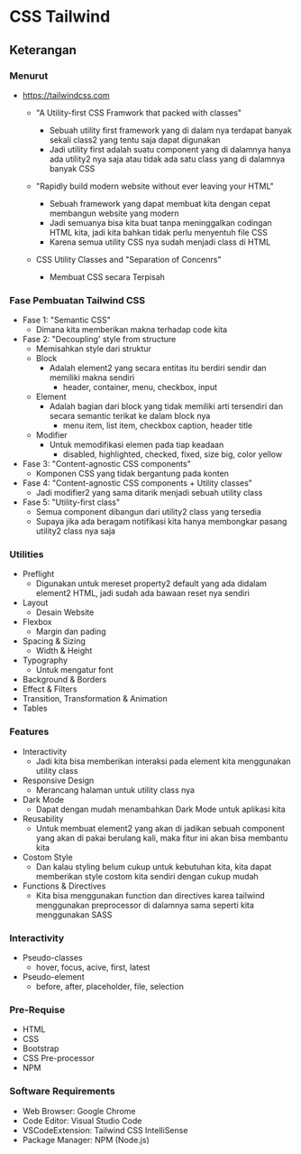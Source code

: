 # CSS Tailwind

## Keterangan

### Menurut

- https://tailwindcss.com
  - "A Utility-first CSS Framwork that packed with classes"
    - Sebuah utility first framework yang di dalam nya terdapat banyak sekali class2 yang tentu saja dapat digunakan
    - Jadi utility first adalah suatu component yang di dalamnya hanya ada utility2 nya saja atau tidak ada satu class yang di dalamnya banyak CSS
  
  - "Rapidly build modern website without ever leaving your HTML"
    - Sebuah framework yang dapat membuat kita dengan cepat membangun website yang modern
    - Jadi semuanya bisa kita buat tanpa meninggalkan codingan HTML kita, jadi kita bahkan tidak perlu menyentuh file CSS
    - Karena semua utility CSS nya sudah menjadi class di HTML

  - CSS Utility Classes and "Separation of Concenrs"
    - Membuat CSS secara Terpisah

### Fase Pembuatan Tailwind CSS

- Fase 1: "Semantic CSS"
  - Dimana kita memberikan makna terhadap code kita
- Fase 2: "Decoupling' style from structure
  - Memisahkan style dari struktur
  - Block
    - Adalah element2 yang secara entitas itu berdiri sendir dan memiliki makna sendiri
      - header, container, menu, checkbox, input
  - Element
    - Adalah bagian dari block yang tidak memiliki arti tersendiri dan secara semantic terikat ke dalam block nya
      - menu item, list item, checkbox caption, header title
  - Modifier
    - Untuk memodifikasi elemen pada tiap keadaan
      - disabled, highlighted, checked, fixed, size big, color yellow
- Fase 3: "Content-agnostic CSS components"
  - Komponen CSS yang tidak bergantung pada konten
- Fase 4: "Content-agnostic CSS components + Utility classes"
  - Jadi modifier2 yang sama ditarik menjadi sebuah utility class
- Fase 5: "Utility-first class"
  - Semua component dibangun dari utility2 class yang tersedia
  - Supaya jika ada beragam notifikasi kita hanya membongkar pasang utility2 class nya saja

### Utilities

- Preflight
  - Digunakan untuk mereset property2 default yang ada didalam element2 HTML, jadi sudah ada bawaan reset nya sendiri
- Layout
  - Desain Website
- Flexbox
  - Margin dan pading
- Spacing & Sizing
  - Width & Height
- Typography
  - Untuk mengatur font
- Background & Borders
- Effect & Filters
- Transition, Transformation & Animation
- Tables

### Features

- Interactivity
  - Jadi kita bisa memberikan interaksi pada element kita menggunakan utility class
- Responsive Design
  - Merancang halaman untuk utility class nya
- Dark Mode
  - Dapat dengan mudah menambahkan Dark Mode untuk aplikasi kita
- Reusability
  - Untuk membuat element2 yang akan di jadikan sebuah component yang akan di pakai berulang kali, maka fitur ini akan bisa membantu kita
- Costom Style
  - Dan kalau styling belum cukup untuk kebutuhan kita, kita dapat memberikan style costom kita sendiri dengan cukup mudah
- Functions & Directives
  - Kita bisa menggunakan function dan directives karea tailwind menggunakan preprocessor di dalamnya sama seperti kita menggunakan SASS

### Interactivity

- Pseudo-classes
  - hover, focus, acive, first, latest
- Pseudo-element
  - before, after, placeholder, file, selection

### Pre-Requise

- HTML
- CSS
- Bootstrap
- CSS Pre-processor
- NPM

### Software Requirements

- Web Browser: Google Chrome
- Code Editor: Visual Studio Code
- VSCodeExtension: Tailwind CSS IntelliSense
- Package Manager: NPM (Node.js)
